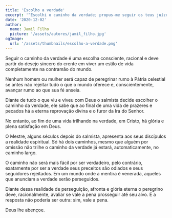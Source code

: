```yaml
---
title: 'Escolho a verdade'
excerpt: '“Escolhi o caminho da verdade; propus-me seguir os teus juízos” – Salmo 119.30'
date: '2020-12-02'
author:
  name: Jamil Filho
  picture: '/assets/autores/jamil_filho.jpg'
ogImage:
  url: '/assets/thumbnails/escolho-a-verdade.png'
---
```


Seguir o caminho da verdade é uma escolha consciente, racional e deve partir do desejo sincero do crente em viver um estilo de vida completamente na contramão do mundo.

Nenhum homem ou mulher será capaz de peregrinar rumo à Pátria celestial se antes não rejeitar tudo o que o mundo oferece e, conscientemente, avançar rumo ao que sua fé anseia.

Diante de tudo o que viu e viveu com Deus o salmista decide escolher o caminho da verdade, ele sabe que ao final de uma vida de prazeres e pecados há a eterna reprovação divina e o furor da Ira do Senhor.

No entanto, ao fim de uma vida trilhando na verdade, em Cristo, há glória e plena satisfação em Deus.

O Mestre, alguns séculos depois do salmista, apresenta aos seus discípulos a realidade espiritual. Só há dois caminhos, mesmo que alguém por omissão não trilhe o caminho da verdade já estará, automaticamente, no caminho largo.

O caminho não será mais fácil por ser verdadeiro, pelo contrário, exatamente por ser a verdade seus preceitos são odiados e seus seguidores rejeitados. Em um mundo onde a mentira é venerada, aqueles que anunciam a verdade serão perseguidos.

Diante dessa realidade de perseguição, afronta e glória eterna o peregrino deve, racionalmente, avaliar se vale a pena prosseguir até seu alvo. E a resposta não poderia ser outra: sim, vale a pena.

Deus lhe abençoe.